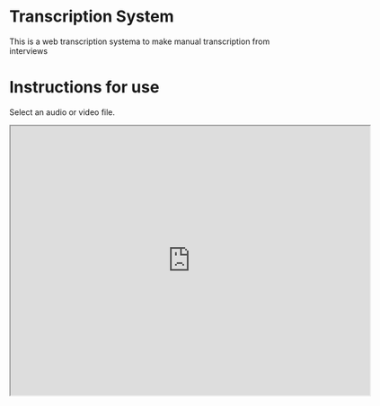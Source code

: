 # Transcription System
This is a web transcription systema to make manual transcription from interviews

# Instructions for use
Select an audio or video file.


<iframe src="https://drive.google.com/file/d/1bjyC6LsFiiitxdS-g-EEOz5DCv2C96R8/preview" width="640" height="480"></iframe>
